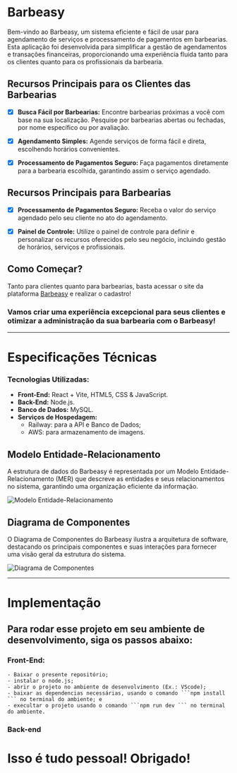 # Barbeasy

Bem-vindo ao Barbeasy, um sistema eficiente e fácil de usar para agendamento de serviços e processamento de pagamentos em barbearias. Esta aplicação foi desenvolvida para simplificar a gestão de agendamentos e transações financeiras, proporcionando uma experiência fluida tanto para os clientes quanto para os profissionais da barbearia.

## Recursos Principais para os Clientes das Barbearias
- [x] **Busca Fácil por Barbearias:** Encontre barbearias próximas a você com base na sua localização. Pesquise por barbearias abertas ou fechadas, por nome específico ou por avaliação.

- [x] **Agendamento Simples:** Agende serviços de forma fácil e direta, escolhendo horários convenientes.

- [x] **Processamento de Pagamentos Seguro:** Faça pagamentos diretamente para a barbearia escolhida, garantindo assim o serviço agendado.

## Recursos Principais para Barbearias
- [x] **Processamento de Pagamentos Seguro:** Receba o valor do serviço agendado pelo seu cliente no ato do agendamento.

- [x] **Painel de Controle:** Utilize o painel de controle para definir e personalizar os recursos oferecidos pelo seu negócio, incluindo gestão de horários, serviços e profissionais.

## Como Começar?
Tanto para clientes quanto para barbearias, basta acessar o site da plataforma [Barbeasy](https://barbeasy.netlify.app/) e realizar o cadastro!

### Vamos criar uma experiência excepcional para seus clientes e otimizar a administração da sua barbearia com o Barbeasy!

---

# Especificações Técnicas
  
### Tecnologias Utilizadas:
- **Front-End:** React + Vite, HTML5, CSS & JavaScript.
- **Back-End:** Node.js.
- **Banco de Dados:** MySQL.
- **Serviços de Hospedagem:**
  - Railway: para a API e Banco de Dados;
  - AWS: para armazenamento de imagens.

## Modelo Entidade-Relacionamento
A estrutura de dados do Barbeasy é representada por um Modelo Entidade-Relacionamento (MER) que descreve as entidades e seus relacionamentos no sistema, garantindo uma organização eficiente da informação.

![Modelo Entidade-Relacionamento](https://github.com/jpdicarvalho/Barbeasy-Frontend/assets/114435447/a78252a0-73d7-4f5d-9787-7562769e9a66)

## Diagrama de Componentes
O Diagrama de Componentes do Barbeasy ilustra a arquitetura de software, destacando os principais componentes e suas interações para fornecer uma visão geral da estrutura do sistema.

![Diagrama de Componentes](https://github.com/jpdicarvalho/Barbeasy-Frontend/assets/114435447/7abcec67-4f2d-47ae-833e-a3d1907e76c1)

---

# Implementação

## Para rodar esse projeto em seu ambiente de desenvolvimento, siga os passos abaixo:
  ### Front-End:
    - Baixar o presente repositório;
    - instalar o node.js;
    - abrir o projeto no ambiente de desenvolvimento (Ex.: VScode);
    - baixar as dependencias necessárias, usando o comando ```npm install ``` no terminal do ambiente; e
    - execultar o projeto usando o comando ```npm run dev ``` no terminal do ambiente.

###  Back-end

# Isso é tudo pessoal! Obrigado!
